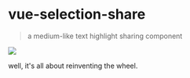 <!--
 * @Date: 01/06/2021 21.20.26 +0800
 * @Author: KnowsCount
 * @LastEditTime: 01/06/2021 21.22.35 +0800
 * @FilePath: /vue-selection-share/README.md
-->

# vue-selection-share

> a medium-like text highlight sharing component

![](https://knowscount-1304485449.cos.ap-shanghai.myqcloud.com/img/Screenshot%202021-06-01%20at%2021.21.11.png)

well, it's all about reinventing the wheel.
